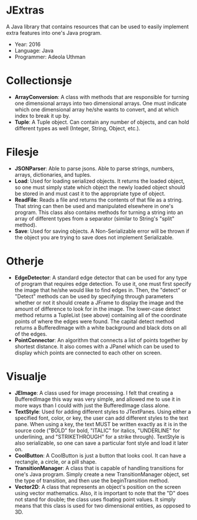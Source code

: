 # JExtras
A Java library that contains resources that can be used to easily implement extra features into one's Java program. 

- Year: 2016
- Language: Java
- Programmer: Adeola Uthman

# Collectionsje
- **ArrayConversion**: A class with methods that are responsible for turning one dimensional arrays into two dimensional arrays. One must indicate which one dimensional array he/she wants to convert, and at which index to break it up by.
- **Tuple**: A Tuple object. Can contain any number of objects, and can hold different types as well (Integer, String, Object, etc.).

# Filesje
- **JSONParser**: Able to parse jsons. Able to parse strings, numbers, arrays, dictionaries, and tuples.
- **Load**: Used for loading serialized objects. It returns the loaded object, so one must simply state which object the newly loaded object should be stored in and must cast it to the appropriate type of object.
- **ReadFile**: Reads a file and returns the contents of that file as a string. That string can then be used and manipulated elsewhere in one's program. This class also contains methods for turning a string into an array of different types from a separator (similar to String's "split" method).
- **Save**: Used for saving objects. A Non-Serializable error will be thrown if the object you are trying to save does not implement Serializable.

# Otherje
- **EdgeDetector**: A standard edge detector that can be used for any type of program that requires edge detection. To use it, one must first specify the image that he/she would like to find edges in. Then, the "detect" or "Detect" methods can be used by specifying through parameters whether or not it should create a JFrame to display the image and the amount of difference to look for in the image. The lower-case detect method returns a TupleList (see above) containing all of the coordinate points of where the edges were found. The capital detect method returns a BufferedImage with a white background and black dots on all of the edges.
- **PointConnector**: An algorithm that connects a list of points together by shortest distance. It also comes with a JPanel which can be used to display which points are connected to each other on screen.

# Visualje
- **JEImage**: A class used for image processing. I felt that creating a BufferedImage this way was very simple, and allowed me to use it in more ways than I could with just the BufferedImage class alone.
- **TextStyle**: Used for adding different styles to JTextPanes. Using either a specified font, color, or key, the user can add different styles to the text pane. When using a key, the text MUST be written exactly as it is in the source code ("BOLD" for bold, "ITALIC" for italics, "UNDERLINE" for underlining, and "STRIKETHROUGH" for a strike through). TextStyle is also serializable, so one can save a particular font style and load it later on.
- **CoolButton**: A CoolButton is just a button that looks cool. It can have a rectangle, a circle, or a pill shape.
- **TransitionManager**: A class that is capable of handling transitions for one's Java program. Simply create a new TransitionManager object, set the type of transition, and then use the beginTransition method.
- **Vector2D**: A class that represents an object's position on the screen using vector mathematics. Also, it is important to note that the "D" does not stand for double; the class uses floating point values. It simply means that this class is used for two dimensional entities, as opposed to 3D.
